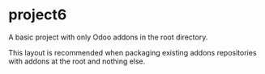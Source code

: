 # project6

A basic project with only Odoo addons in the root directory.

This layout is recommended when packaging existing addons repositories with addons at
the root and nothing else.
